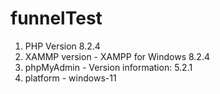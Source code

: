# funnelTest

1) PHP Version 8.2.4
2) XAMMP version -  XAMPP for Windows 8.2.4
3) phpMyAdmin - Version information: 5.2.1
4) platform - windows-11
